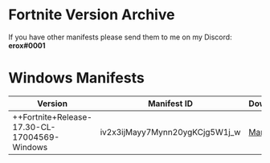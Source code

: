 # Fortnite Version Archive

If you have other manifests please send them to me on my Discord: **erox#0001**
# Windows Manifests

|Version|Manifest ID|Download|
|--|--|--|
|++Fortnite+Release-17.30-CL-17004569-Windows|iv2x3ijMayy7Mynn20ygKCjg5W1j_w|[Manifest](https://raw.githubusercontent.com/TSMSHAFTY/FortniteManifestArchive/main/Fortnite/Windows/iv2x3ijMayy7Mynn20ygKCjg5W1j_w.manifest)|
